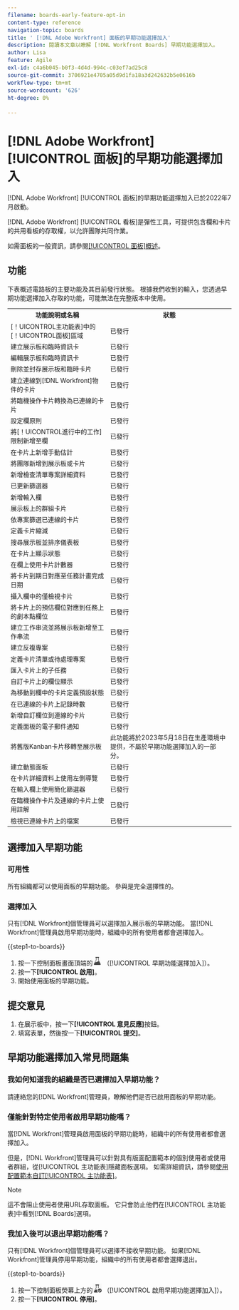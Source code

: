```yaml
---
filename: boards-early-feature-opt-in
content-type: reference
navigation-topic: boards
title: ' [!DNL Adobe Workfront] 面板的早期功能選擇加入'
description: 閱讀本文章以瞭解 [!DNL Workfront Boards] 早期功能選擇加入。
author: Lisa
feature: Agile
exl-id: c4a6b045-b0f3-4d4d-994c-c03ef7ad25c8
source-git-commit: 3706921e4705a05d9d1fa18a3d242632b5e0616b
workflow-type: tm+mt
source-wordcount: '626'
ht-degree: 0%

---
```


# [!DNL Adobe Workfront] [!UICONTROL 面板]的早期功能選擇加入

[!DNL Adobe Workfront] [!UICONTROL 面板]的早期功能選擇加入已於2022年7月啟動。

[!DNL Adobe Workfront] [!UICONTROL 看板]是彈性工具，可提供包含欄和卡片的共用看板的存取權，以允許團隊共同作業。

如需面板的一般資訊，請參閱[[!UICONTROL 面板]概述](/help/quicksilver/agile/boards-overview.md)。

## 功能

下表概述電路板的主要功能及其目前發行狀態。 根據我們收到的輸入，您透過早期功能選擇加入存取的功能，可能無法在完整版本中使用。

<table style="table-layout:auto"> 
 <tbody> 
  <tr> 
   <th><strong>功能說明或名稱</strong></th>
   <th><strong>狀態</strong></th> 
  </tr>
  <tr>
   <td>[！UICONTROL主功能表]中的[！UICONTROL面板]區域</td>
   <td>已發行</td>
  </tr>
    <tr>
   <td>建立展示板和臨時資訊卡</td>
   <td>已發行</td>
  </tr>
  <tr>
   <td>編輯展示板和臨時資訊卡</td>
   <td>已發行</td>
  </tr>
  <tr>
   <td>刪除並封存展示板和臨時卡片</td>
   <td>已發行</td>
  </tr>
  <tr>
   <td>建立連線到[!DNL Workfront]物件的卡片</td>
   <td>已發行</td>
  </tr>
  <tr>
   <td>將臨機操作卡片轉換為已連線的卡片</td>
   <td>已發行</td>
  </tr>
  <tr>
   <td>設定欄原則</td>
   <td>已發行</td>
  </tr>
  <tr>
   <td>將[！UICONTROL進行中的工作]限制新增至欄</td>
   <td>已發行</td>
  </tr>
  <tr>
   <td>在卡片上新增手動估計</td>
   <td>已發行</td>
  </tr>
  <tr>
   <td>將團隊新增到展示板或卡片</td>
   <td>已發行</td>
  </tr>
  <tr>
   <td>新增檢查清單專案詳細資料</td>
   <td>已發行</td>
  </tr>
  <tr>
   <td>已更新篩選器</td>
   <td>已發行</td>
  </tr>
  <tr>
   <td>新增輸入欄</td>
   <td>已發行</td>
  </tr>
  <tr>
   <td>展示板上的群組卡片</td>
   <td>已發行</td>
  </tr>
  <tr>
   <td>依專案篩選已連線的卡片</td>
   <td>已發行</td>
  </tr>
  <tr>
   <td>定義卡片縮減</td>
   <td>已發行</td>
  </tr>
  <tr>
   <td>搜尋展示板並排序儀表板</td>
   <td>已發行</td>
  </tr>
  <tr>
   <td>在卡片上顯示狀態</td>
   <td>已發行</td>
  </tr>
  <tr>
   <td>在欄上使用卡片計數器</td>
   <td>已發行</td>
  </tr>
  <tr>
   <td>將卡片到期日對應至任務計畫完成日期</td>
   <td>已發行</td>
  </tr>
  <tr>
   <td>攝入欄中的僅檢視卡片</td>
   <td>已發行</td>
  </tr>
  <tr>
   <td>將卡片上的預估欄位對應到任務上的劇本點欄位</td>
   <td>已發行</td>
  </tr>
  <tr>
   <td>建立工作串流並將展示板新增至工作串流</td>
   <td>已發行</td>
  </tr>
  <tr>
   <td>建立反複專案</td>
   <td>已發行</td>
  </tr>
  <tr>
   <td>定義卡片清單或待處理專案</td>
   <td>已發行</td>
  </tr>
  <tr>
   <td>匯入卡片上的子任務</td>
   <td>已發行</td>
  </tr>
  <tr>
   <td>自訂卡片上的欄位顯示</td>
   <td>已發行</td>
  </tr>  
  <tr>
   <td>為移動到欄中的卡片定義預設狀態</td>
   <td>已發行</td>
  </tr>
  <tr>
   <td>在已連線的卡片上記錄時數</td>
   <td>已發行</td>
  </tr>
  <tr>
   <td>新增自訂欄位到連線的卡片</td>
   <td>已發行</td>
  </tr>
  <tr>
   <td>定義面板的電子郵件通知</td>
   <td>已發行</td>
  </tr>
  <tr>
   <td>將舊版Kanban卡片移轉至展示板</td>
   <td>此功能將於2023年5月18日在生產環境中提供，不屬於早期功能選擇加入的一部分。</td>
  </tr>
  <tr>
   <td>建立動態面板</td>
   <td>已發行</td>
  </tr>
  <tr>
   <td>在卡片詳細資料上使用左側導覽</td>
   <td>已發行</td>
  </tr>
  <tr>
   <td>在輸入欄上使用簡化篩選器</td>
   <td>已發行</td>
  </tr>
  <tr>
   <td>在臨機操作卡片及連線的卡片上使用註解</td>
   <td>已發行</td>
  </tr>
  <tr>
   <td>檢視已連線卡片上的檔案</td>
   <td>已發行</td>
  </tr>
 </tbody>
</table>

## 選擇加入早期功能

### 可用性

所有組織都可以使用面板的早期功能。 參與是完全選擇性的。

### 選擇加入

只有[!DNL Workfront]個管理員可以選擇加入展示板的早期功能。 當[!DNL Workfront]管理員啟用早期功能時，組織中的所有使用者都會選擇加入。

{{step1-to-boards}}

1. 按一下控制面板畫面頂端的![早期功能選擇加入](assets/early-feature-opt-in-not-enabled.png) （[!UICONTROL 早期功能選擇加入]）。
1. 按一下&#x200B;**[!UICONTROL 啟用]**。
1. 開始使用面板的早期功能。

## 提交意見

1. 在展示板中，按一下&#x200B;**[!UICONTROL 意見反應]**&#x200B;按鈕。
1. 填寫表單，然後按一下&#x200B;**[!UICONTROL 提交]**。

## 早期功能選擇加入常見問題集

### 我如何知道我的組織是否已選擇加入早期功能？

請連絡您的[!DNL Workfront]管理員，瞭解他們是否已啟用面板的早期功能。

### 僅能針對特定使用者啟用早期功能嗎？

當[!DNL Workfront]管理員啟用面板的早期功能時，組織中的所有使用者都會選擇加入。

但是，[!DNL Workfront]管理員可以針對具有版面配置範本的個別使用者或使用者群組，從[!UICONTROL 主功能表]隱藏面板選項。 如需詳細資訊，請參閱[使用配置範本自訂[!UICONTROL 主功能表]](/help/quicksilver/administration-and-setup/customize-workfront/use-layout-templates/customize-main-menu.md)。

>[!NOTE]
>
>這不會阻止使用者使用URL存取面板。 它只會防止他們在[!UICONTROL 主功能表]中看到[!DNL Boards]選項。

### 我加入後可以退出早期功能嗎？

只有[!DNL Workfront]個管理員可以選擇不接收早期功能。 如果[!DNL Workfront]管理員停用早期功能，組織中的所有使用者都會選擇退出。

{{step1-to-boards}}

1. 按一下控制面板熒幕上方的![啟用早期功能選擇加入](assets/early-feature-opt-in-enabled.png) （[!UICONTROL 啟用早期功能選擇加入]）。
1. 按一下&#x200B;**[!UICONTROL 停用]**。
